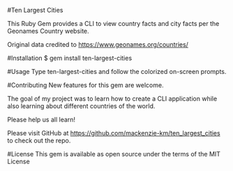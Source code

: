 #Ten Largest Cities

This Ruby Gem provides a CLI to view country facts and city facts per the Geonames Country website.

Original data credited to https://www.geonames.org/countries/

#Installation
$ gem install ten-largest-cities

#Usage
Type ten-largest-cities and follow the colorized on-screen prompts.

#Contributing
New features for this gem are welcome.

The goal of my project was to learn how to create a CLI application while also learning about different countries of the world.

Please help us all learn!

Please visit GitHub at https://github.com/mackenzie-km/ten_largest_cities to check out the repo.

#License
This gem is available as open source under the terms of the MIT License
